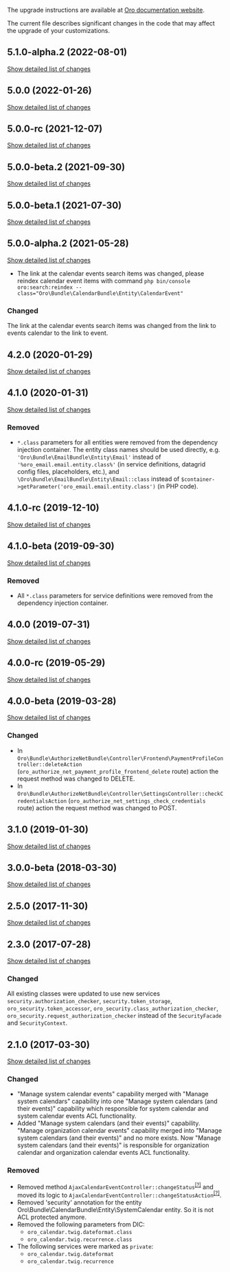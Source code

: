 The upgrade instructions are available at [Oro documentation website](https://doc.oroinc.com/master/backend/setup/upgrade-to-new-version/).

The current file describes significant changes in the code that may affect the upgrade of your customizations.

## 5.1.0-alpha.2 (2022-08-01)
[Show detailed list of changes](incompatibilities-5-1-alpha-2.md)

## 5.0.0 (2022-01-26)
[Show detailed list of changes](incompatibilities-5-0.md)

## 5.0.0-rc (2021-12-07)
[Show detailed list of changes](incompatibilities-5-0-rc.md)

## 5.0.0-beta.2 (2021-09-30)
[Show detailed list of changes](incompatibilities-5-0-beta-2.md)

## 5.0.0-beta.1 (2021-07-30)
[Show detailed list of changes](incompatibilities-5-0-beta-1.md)

## 5.0.0-alpha.2 (2021-05-28)
[Show detailed list of changes](incompatibilities-5-0-alpha-2.md)

- The link at the calendar events search items was changed,
  please reindex calendar event items with command
  `php bin/console oro:search:reindex --class="Oro\Bundle\CalendarBundle\Entity\CalendarEvent"`

### Changed

The link at the calendar events search items was changed from the link to events calendar to the link to event.

## 4.2.0 (2020-01-29)
[Show detailed list of changes](incompatibilities-4-2.md)

## 4.1.0 (2020-01-31)
[Show detailed list of changes](incompatibilities-4-1.md)

### Removed
* `*.class` parameters for all entities were removed from the dependency injection container.
The entity class names should be used directly, e.g. `'Oro\Bundle\EmailBundle\Entity\Email'`
instead of `'%oro_email.email.entity.class%'` (in service definitions, datagrid config files, placeholders, etc.), and
`\Oro\Bundle\EmailBundle\Entity\Email::class` instead of `$container->getParameter('oro_email.email.entity.class')`
(in PHP code).

## 4.1.0-rc (2019-12-10)
[Show detailed list of changes](incompatibilities-4-1-rc.md)

## 4.1.0-beta (2019-09-30)
[Show detailed list of changes](incompatibilities-4-1-beta.md)

### Removed
* All `*.class` parameters for service definitions were removed from the dependency injection container.

## 4.0.0 (2019-07-31)
[Show detailed list of changes](incompatibilities-4-0.md)

## 4.0.0-rc (2019-05-29)
[Show detailed list of changes](incompatibilities-4-0-rc.md)

## 4.0.0-beta (2019-03-28)
[Show detailed list of changes](incompatibilities-4-0-beta.md)

### Changed
* In `Oro\Bundle\AuthorizeNetBundle\Controller\Frontend\PaymentProfileController::deleteAction` 
 (`oro_authorize_net_payment_profile_frontend_delete` route)
 action the request method was changed to DELETE. 
* In `Oro\Bundle\AuthorizeNetBundle\Controller\SettingsController::checkCredentialsAction` 
 (`oro_authorize_net_settings_check_credentials` route)
 action the request method was changed to POST. 

## 3.1.0 (2019-01-30)
[Show detailed list of changes](incompatibilities-3-1.md)
 
## 3.0.0-beta (2018-03-30)
[Show detailed list of changes](incompatibilities-3-0-beta.md)

## 2.5.0 (2017-11-30)
[Show detailed list of changes](incompatibilities-2-5.md)

## 2.3.0 (2017-07-28)
[Show detailed list of changes](incompatibilities-2-3.md)

### Changed
All existing classes were updated to use new services `security.authorization_checker`, `security.token_storage`, `oro_security.token_accessor`, `oro_security.class_authorization_checker`, `oro_security.request_authorization_checker` instead of the `SecurityFacade` and `SecurityContext`.

## 2.1.0 (2017-03-30)
[Show detailed list of changes](incompatibilities-2-1.md)
### Changed
- "Manage system calendar events" capability merged with "Manage system calendars" capability into one 
"Manage system calendars (and their events)" capability which responsible for system calendar and system calendar events 
ACL functionality.
- Added "Manage system calendars (and their events)" capability. "Manage organization calendar events" capability 
merged into "Manage system calendars (and their events)" and no more exists. Now "Manage system calendars (and their 
events)" is responsible for organization calendar and organization calendar events ACL functionality.
### Removed
- Removed method `AjaxCalendarEventController::changeStatus`<sup>[[?]](https://github.com/oroinc/OroCalendarBundle/tree/2.0.0/Controller/AjaxCalendarEventController.php#L37 "Oro\Bundle\CalendarBundle\Controller\AjaxCalendarEventController::changeStatus")</sup> and moved its logic to `AjaxCalendarEventController::changeStatusAction`<sup>[[?]](https://github.com/oroinc/OroCalendarBundle/tree/2.1.0/Controller/AjaxCalendarEventController.php#L37 "Oro\Bundle\CalendarBundle\Controller\AjaxCalendarEventController::changeStatusAction")</sup>.
- Removed 'security' annotation for the entity Oro\Bundle\CalendarBundle\Entity\SystemCalendar entity. So it is not ACL 
protected anymore.
- Removed the following parameters from DIC:
    - `oro_calendar.twig.dateformat.class`
    - `oro_calendar.twig.recurrence.class`
- The following services were marked as `private`:
    - `oro_calendar.twig.dateformat`
    - `oro_calendar.twig.recurrence`
